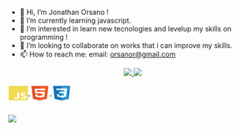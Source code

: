 - 👋 Hi, I’m Jonathan Orsano !
- 🌱 I’m currently learning javascript.
- 👀 I’m interested in learn new tecnologies and levelup my skills on programming ! 
- 💞️ I’m looking to collaborate on works that i can improve my skills.
- 📫 How to reach me: email: orsanor@gmail.com

<div align="center">
  <a href="https://github.com/orsanor">
  <img height="180em" src="https://github-readme-stats.vercel.app/api?username=orsanor&show_icons=true&theme=tokyonight&include_all_commits=true&count_private=true"/>
  <img height="180em" src="https://github-readme-stats.vercel.app/api/top-langs/?username=orsanor&layout=compact&langs_count=7&theme=tokyonight"/>
</div>
<div style="display: inline_block"><br>
<img align="center" alt="Rafa-Js" height="30" width="40" src="https://raw.githubusercontent.com/devicons/devicon/master/icons/javascript/javascript-plain.svg">
<img align="center" alt="Rafa-HTML" height="30" width="40" src="https://raw.githubusercontent.com/devicons/devicon/master/icons/html5/html5-original.svg">
<img align="center" alt="Rafa-CSS" height="30" width="40" src="https://raw.githubusercontent.com/devicons/devicon/master/icons/css3/css3-original.svg">
</div>

##

<div> 
  <a href="https://www.linkedin.com/in/jonathan-orsano/" target="_blank"><img src="https://img.shields.io/badge/-LinkedIn-%230077B5?style=for-the-badge&logo=linkedin&logoColor=white" target="_blank"></a> 
</div>

 
